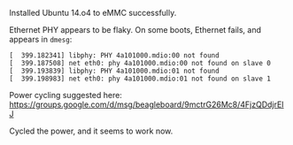 Installed Ubuntu 14.o4 to eMMC successfully.

Ethernet PHY appears to be flaky. On some boots, Ethernet fails, and appears in `dmesg`:

    [  399.182341] libphy: PHY 4a101000.mdio:00 not found
    [  399.187508] net eth0: phy 4a101000.mdio:00 not found on slave 0
    [  399.193839] libphy: PHY 4a101000.mdio:01 not found
    [  399.198983] net eth0: phy 4a101000.mdio:01 not found on slave 1

Power cycling suggested here: https://groups.google.com/d/msg/beagleboard/9mctrG26Mc8/4FjzQDdjrEIJ

Cycled the power, and it seems to work now.
